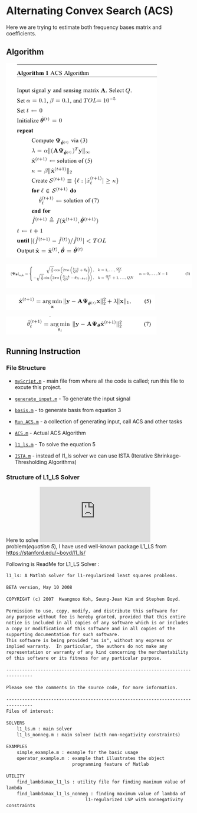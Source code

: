 # Alternating Convex Search (ACS)

Here we are trying to estimate both frequency bases matrix and coefficients.

## Algorithm

![Algo Image](readmeImages/algo.png)

![Algo Image](readmeImages/eq3.png)

![Algo Image](readmeImages/eq5.png)

![Algo Image](readmeImages/eq7.png)

## Running Instruction

### File Structure

- [`myScript.m`](https://github.com/kalpeshdusane/Reducing-Basis-Mismatch-using-Alternating-Convex-Search/blob/master/Code/myScript.m) - main file from where all the code is called; run this file to excute this project.
    
- [`generate_input.m`](https://github.com/kalpeshdusane/Reducing-Basis-Mismatch-using-Alternating-Convex-Search/blob/master/Code/generate_input.m) - To generate the input signal
    
- [`basis.m`](https://github.com/kalpeshdusane/Reducing-Basis-Mismatch-using-Alternating-Convex-Search/blob/master/Code/basis.m) - to generate basis from equation 3
    
- [`Run_ACS.m`](https://github.com/kalpeshdusane/Reducing-Basis-Mismatch-using-Alternating-Convex-Search/blob/master/Code/Run_ACS.m) - a collection of generating input, call ACS and other tasks 
    
- [`ACS.m`](https://github.com/kalpeshdusane/Reducing-Basis-Mismatch-using-Alternating-Convex-Search/blob/master/Code/ACS.m) - Actual ACS Algorithm
    
- [`l1_ls.m`](https://github.com/kalpeshdusane/Reducing-Basis-Mismatch-using-Alternating-Convex-Search/blob/master/Code/l1_ls.m) - To solve the equation 5
    
- [`ISTA.m`](https://github.com/kalpeshdusane/Reducing-Basis-Mismatch-using-Alternating-Convex-Search/blob/master/Code/ISTA.m) - instead of l1_ls solver we can use ISTA (Iterative Shrinkage-Thresholding Algorithms)
    
### Structure of L1_LS Solver

Here to solve ![l2-l1](https://latex.codecogs.com/gif.latex?%5Cdpi%7B100%7D%20%5Cfn_cs%20l_2-l_1) problem(*equation 5*), I have used well-known package L1_LS from https://stanford.edu/~boyd/l1_ls/

Following is ReadMe for L1_LS Solver :
```
l1_ls: A Matlab solver for l1-regularized least squares problems.

BETA version, May 10 2008

COPYRIGHT (c) 2007  Kwangmoo Koh, Seung-Jean Kim and Stephen Boyd.

Permission to use, copy, modify, and distribute this software for
any purpose without fee is hereby granted, provided that this entire
notice is included in all copies of any software which is or includes
a copy or modification of this software and in all copies of the
supporting documentation for such software.
This software is being provided "as is", without any express or
implied warranty.  In particular, the authors do not make any
representation or warranty of any kind concerning the merchantability
of this software or its fitness for any particular purpose.

--------------------------------------------------------------------------------

Please see the comments in the source code, for more information.

--------------------------------------------------------------------------------
Files of interest:

SOLVERS
    l1_ls.m : main solver
    l1_ls_nonneg.m : main solver (with non-negativity constraints)

EXAMPLES
    simple_example.m : example for the basic usage
    operator_example.m : example that illustrates the object 
                         programming feature of Matlab

UTILITY
    find_lambdamax_l1_ls : utility file for finding maximum value of lambda
    find_lambdamax_l1_ls_nonneg : finding maximum value of lambda of
                              l1-regularized LSP with nonnegativity constraints

```

